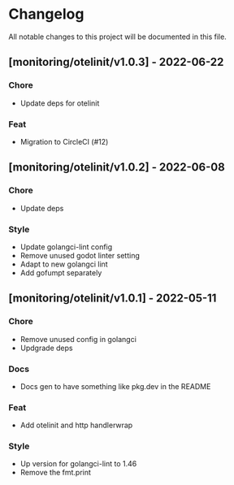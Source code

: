 # Changelog

All notable changes to this project will be documented in this file.

## [monitoring/otelinit/v1.0.3] - 2022-06-22

### Chore

- Update deps for otelinit

### Feat

- Migration to CircleCI (#12)

## [monitoring/otelinit/v1.0.2] - 2022-06-08

### Chore

- Update deps

### Style

- Update golangci-lint config
- Remove unused godot linter setting
- Adapt to new golangci lint
- Add gofumpt separately

## [monitoring/otelinit/v1.0.1] - 2022-05-11

### Chore

- Remove unused config in golangci
- Updgrade deps

### Docs

- Docs gen to have something like pkg.dev in the README

### Feat

- Add otelinit and http handlerwrap

### Style

- Up version for golangci-lint to 1.46
- Remove the fmt.print

<!-- generated by git-cliff -->
